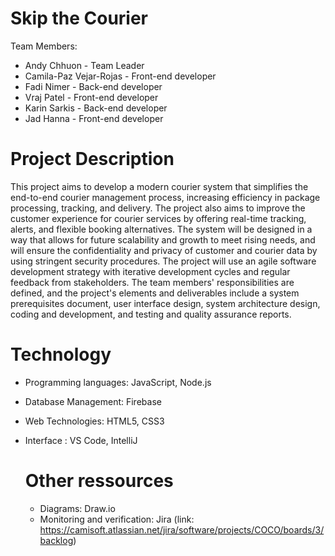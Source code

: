 # Skip the Courier
Team Members:

* Andy Chhuon - Team Leader
* Camila-Paz Vejar-Rojas - Front-end developer
* Fadi Nimer - Back-end developer
* Vraj Patel - Front-end developer
* Karin Sarkis - Back-end developer
* Jad Hanna - Front-end developer

# Project Description
This project aims to develop a modern courier system that simplifies the end-to-end courier management process, increasing efficiency in package processing, tracking, and delivery. 
The project also aims to improve the customer experience for courier services by offering real-time tracking, alerts, and flexible booking alternatives.
The system will be designed in a way that allows for future scalability and growth to meet rising needs, and will ensure the confidentiality and privacy of customer and courier data by using stringent security procedures. 
The project will use an agile software development strategy with iterative development cycles and regular feedback from stakeholders. 
The team members' responsibilities are defined, and the project's elements and deliverables include a system prerequisites document, user interface design, system architecture design, coding and development, and testing and quality assurance reports.

# Technology
* Programming languages: JavaScript, Node.js
* Database Management: Firebase
* Web Technologies: HTML5, CSS3
* Interface : VS Code, IntelliJ

  # Other ressources
  * Diagrams: Draw.io
  * Monitoring and verification: Jira (link: https://camisoft.atlassian.net/jira/software/projects/COCO/boards/3/backlog)
  
